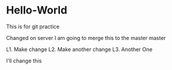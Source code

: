 # Hello-World

This is for git practice

Changed on server
I am going to merge this to the master
 master

 L1. Make change
 L2. Make another change
 L3. Another One
 
 I'll change this
